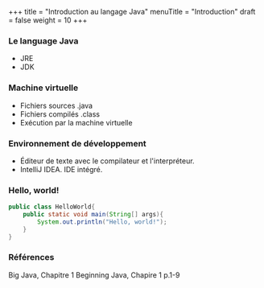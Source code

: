 +++
title = "Introduction au langage Java"
menuTitle = "Introduction"
draft = false
weight = 10
+++

### Le language Java
* JRE
* JDK

### Machine virtuelle
* Fichiers sources .java
* Fichiers compilés .class
* Exécution par la machine virtuelle

### Environnement de développement
* Éditeur de texte avec le compilateur et l'interpréteur.
* IntelliJ IDEA. IDE intégré.

### Hello, world!

```java
public class HelloWorld{
    public static void main(String[] args){
        System.out.println("Hello, world!");
    }
}
```

### Références

Big Java, Chapitre 1
Beginning Java, Chapire 1 p.1-9
